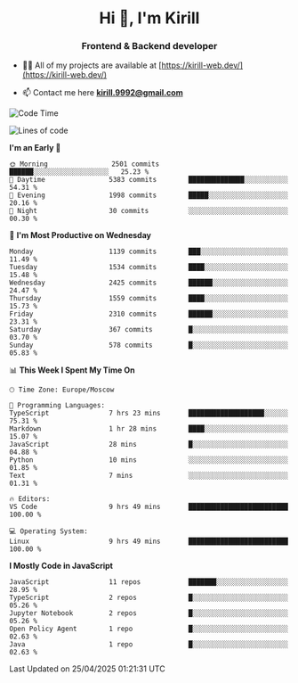 <h1 align="center">Hi 👋, I'm Kirill</h1>
<h3 align="center">Frontend & Backend developer</h3>

- 👨‍💻 All of my projects are available at [https://kirill-web.dev/](https://kirill-web.dev/)

- 📫 Contact me here **kirill.9992@gmail.com**











<!--START_SECTION:waka-->
![Code Time](http://img.shields.io/badge/Code%20Time-2%2C224%20hrs%2027%20mins-blue)

![Lines of code](https://img.shields.io/badge/From%20Hello%20World%20I%27ve%20Written-5.6%20million%20lines%20of%20code-blue)

**I'm an Early 🐤** 

```text
🌞 Morning                2501 commits        ██████░░░░░░░░░░░░░░░░░░░   25.23 % 
🌆 Daytime                5383 commits        ██████████████░░░░░░░░░░░   54.31 % 
🌃 Evening                1998 commits        █████░░░░░░░░░░░░░░░░░░░░   20.16 % 
🌙 Night                  30 commits          ░░░░░░░░░░░░░░░░░░░░░░░░░   00.30 % 
```
📅 **I'm Most Productive on Wednesday** 

```text
Monday                   1139 commits        ███░░░░░░░░░░░░░░░░░░░░░░   11.49 % 
Tuesday                  1534 commits        ████░░░░░░░░░░░░░░░░░░░░░   15.48 % 
Wednesday                2425 commits        ██████░░░░░░░░░░░░░░░░░░░   24.47 % 
Thursday                 1559 commits        ████░░░░░░░░░░░░░░░░░░░░░   15.73 % 
Friday                   2310 commits        ██████░░░░░░░░░░░░░░░░░░░   23.31 % 
Saturday                 367 commits         █░░░░░░░░░░░░░░░░░░░░░░░░   03.70 % 
Sunday                   578 commits         █░░░░░░░░░░░░░░░░░░░░░░░░   05.83 % 
```


📊 **This Week I Spent My Time On** 

```text
🕑︎ Time Zone: Europe/Moscow

💬 Programming Languages: 
TypeScript               7 hrs 23 mins       ███████████████████░░░░░░   75.31 % 
Markdown                 1 hr 28 mins        ████░░░░░░░░░░░░░░░░░░░░░   15.07 % 
JavaScript               28 mins             █░░░░░░░░░░░░░░░░░░░░░░░░   04.88 % 
Python                   10 mins             ░░░░░░░░░░░░░░░░░░░░░░░░░   01.85 % 
Text                     7 mins              ░░░░░░░░░░░░░░░░░░░░░░░░░   01.31 % 

🔥 Editors: 
VS Code                  9 hrs 49 mins       █████████████████████████   100.00 % 

💻 Operating System: 
Linux                    9 hrs 49 mins       █████████████████████████   100.00 % 
```

**I Mostly Code in JavaScript** 

```text
JavaScript               11 repos            ███████░░░░░░░░░░░░░░░░░░   28.95 % 
TypeScript               2 repos             █░░░░░░░░░░░░░░░░░░░░░░░░   05.26 % 
Jupyter Notebook         2 repos             █░░░░░░░░░░░░░░░░░░░░░░░░   05.26 % 
Open Policy Agent        1 repo              █░░░░░░░░░░░░░░░░░░░░░░░░   02.63 % 
Java                     1 repo              █░░░░░░░░░░░░░░░░░░░░░░░░   02.63 % 
```




 Last Updated on 25/04/2025 01:21:31 UTC
<!--END_SECTION:waka-->
